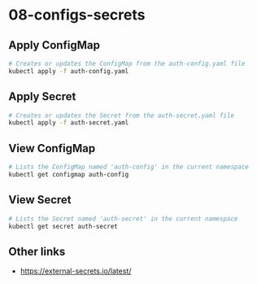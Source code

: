 # 08-configs-secrets

## Apply ConfigMap
```bash
# Creates or updates the ConfigMap from the auth-config.yaml file
kubectl apply -f auth-config.yaml
```

## Apply Secret
```bash
# Creates or updates the Secret from the auth-secret.yaml file
kubectl apply -f auth-secret.yaml
```

## View ConfigMap
```bash
# Lists the ConfigMap named 'auth-config' in the current namespace
kubectl get configmap auth-config
```

## View Secret
```bash
# Lists the Secret named 'auth-secret' in the current namespace
kubectl get secret auth-secret
```

## Other links

- https://external-secrets.io/latest/
